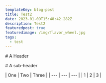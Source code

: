 ```yaml
---
templateKey: blog-post
title: Test2
date: 2023-01-09T15:48:42.282Z
description: Test2
featuredpost: true
featuredimage: /img/flavor_wheel.jpg
tags:
  - test
---
```

#﻿ A Header

#﻿ A sub-header

|﻿ One | Two | Three |
|﻿ --- | --- | --- |
|﻿ 1 | 2 | 3 | 
